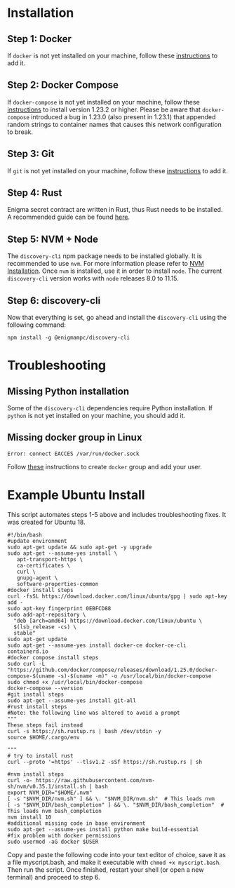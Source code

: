 # Installation

## Step 1: Docker
If `docker` is not yet installed on your machine, follow these [instructions](https://docs.docker.com/install/) to add it. 

## Step 2: Docker Compose
If `docker-compose` is not yet installed on your machine, follow these [instructions](https://docs.docker.com/compose/install/) to install version 1.23.2 or higher. Please be aware that `docker-compose` introduced a bug in 1.23.0 (also present in 1.23.1) that appended random strings to container names that causes this network configuration to break. 

## Step 3: Git
If `git` is not yet installed on your machine, follow these [instructions](https://git-scm.com/book/en/v2/Getting-Started-Installing-Git) to add it. 

## Step 4: Rust
Enigma secret contract are written in Rust, thus Rust needs to be installed. A recommended guide can be found [here](https://doc.rust-lang.org/book/ch01-01-installation.html).  

## Step 5: NVM + Node
The `discovery-cli` npm package needs to be installed globally. It is recommended to use `nvm`. For more information please refer to [NVM Installation](https://github.com/nvm-sh/nvm). Once `nvm` is installed, use it in order to install `node`. The current `discovery-cli` version works with `node` releases 8.0 to 11.15. 

## Step 6: discovery-cli
Now that everything is set, go ahead and install the `discovery-cli` using the following command:
 
```
npm install -g @enigmampc/discovery-cli
```

# Troubleshooting

## Missing Python installation
Some of the `discovery-cli` dependencies require Python installation. 
If `python` is not yet installed on your machine, you should add it. 

## Missing docker group in Linux
```
Error: connect EACCES /var/run/docker.sock
```
Follow [these](https://docs.docker.com/install/linux/linux-postinstall/) instructions to create `docker` group and add your user.

# Example Ubuntu Install
This script automates steps 1-5 above and includes troubleshooting fixes. It was created for Ubuntu 18. 
```
#!/bin/bash
#update environment
sudo apt-get update && sudo apt-get -y upgrade
sudo apt-get --assume-yes install \
   apt-transport-https \
   ca-certificates \
   curl \
   gnupg-agent \
   software-properties-common 
#docker install steps
curl -fsSL https://download.docker.com/linux/ubuntu/gpg | sudo apt-key add -
sudo apt-key fingerprint 0EBFCD88
sudo add-apt-repository \
  "deb [arch=amd64] https://download.docker.com/linux/ubuntu \
  $(lsb_release -cs) \
  stable"
sudo apt-get update
sudo apt-get --assume-yes install docker-ce docker-ce-cli containerd.io
#docker compose install steps
sudo curl -L "https://github.com/docker/compose/releases/download/1.25.0/docker-compose-$(uname -s)-$(uname -m)" -o /usr/local/bin/docker-compose
sudo chmod +x /usr/local/bin/docker-compose
docker-compose --version
#git install steps
sudo apt-get --assume-yes install git-all
#rust install steps
#Note: the following line was altered to avoid a prompt
"""
These steps fail instead 
curl -s https://sh.rustup.rs | bash /dev/stdin -y
source $HOME/.cargo/env

"""
# try to install rust 
curl --proto '=https' --tlsv1.2 -sSf https://sh.rustup.rs | sh

#nvm install steps
curl -o- https://raw.githubusercontent.com/nvm-sh/nvm/v0.35.1/install.sh | bash
export NVM_DIR="$HOME/.nvm"
[ -s "$NVM_DIR/nvm.sh" ] && \. "$NVM_DIR/nvm.sh"  # This loads nvm
[ -s "$NVM_DIR/bash_completion" ] && \. "$NVM_DIR/bash_completion"  # This loads nvm bash_completion
nvm install 10
#additional missing code in base environment
sudo apt-get --assume-yes install python make build-essential
#fix problem with docker permissions
sudo usermod -aG docker $USER
```
Copy and paste the following code into your text editor of choice, save it as a file myscript.bash, and make it executable with 
`chmod +x myscript.bash`. Then run the script. Once finished, restart your shell (or open a new terminal) and proceed to step 6.
